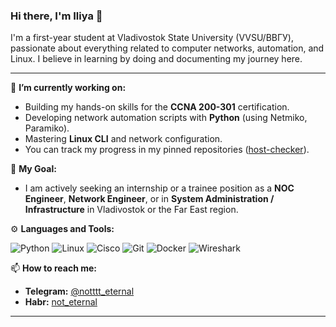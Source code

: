   ### Hi there, I'm Iliya 👋
  
  I'm a first-year student at Vladivostok State University (VVSU/ВВГУ), passionate about everything related to computer networks, automation, and Linux. I believe in learning by doing and documenting my journey here.
  
  ---
  
  🔭 **I’m currently working on:**
  - Building my hands-on skills for the **CCNA 200-301** certification.
  - Developing network automation scripts with **Python** (using Netmiko, Paramiko).
  - Mastering **Linux CLI** and network configuration.
  - You can track my progress in my pinned repositories ([host-checker](https://github.com/n0teternal/host-checker)).
  
  🌱 **My Goal:**
  - I am actively seeking an internship or a trainee position as a **NOC Engineer**, **Network Engineer**, or in **System Administration / Infrastructure** in Vladivostok or the Far East region.
  
  ⚙️ **Languages and Tools:**
  
  ![Python](https://img.shields.io/badge/Python-3776AB?style=for-the-badge&logo=python&logoColor=white)
  ![Linux](https://img.shields.io/badge/Linux-FCC624?style=for-the-badge&logo=linux&logoColor=black)
  ![Cisco](https://img.shields.io/badge/Cisco-1BA0D7?style=for-the-badge&logo=cisco&logoColor=white)
  ![Git](https://img.shields.io/badge/GIT-E44C30?style=for-the-badge&logo=git&logoColor=white)
  ![Docker](https://img.shields.io/badge/Docker-2496ED?style=for-the-badge&logo=docker&logoColor=white)
  ![Wireshark](https://img.shields.io/badge/Wireshark-1679A7?style=for-the-badge&logo=wireshark&logoColor=white)
  
  📫 **How to reach me:**
  - **Telegram:** [@notttt_eternal](https://t.me/notttt_eternal)
  - **Habr:** [not_eternal](https://habr.com/ru/users/not_eternal)
  
  ---
